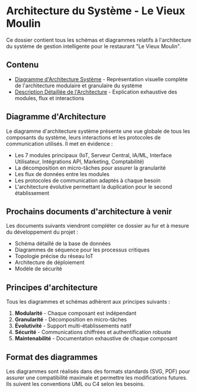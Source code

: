 # Architecture du Système - Le Vieux Moulin

Ce dossier contient tous les schémas et diagrammes relatifs à l'architecture du système de gestion intelligente pour le restaurant "Le Vieux Moulin".

## Contenu

- [Diagramme d'Architecture Système](./system_architecture.svg) - Représentation visuelle complète de l'architecture modulaire et granulaire du système
- [Description Détaillée de l'Architecture](./architecture_description.md) - Explication exhaustive des modules, flux et interactions

## Diagramme d'Architecture

Le diagramme d'architecture système présente une vue globale de tous les composants du système, leurs interactions et les protocoles de communication utilisés. Il met en évidence :

- Les 7 modules principaux (IoT, Serveur Central, IA/ML, Interface Utilisateur, Intégrations API, Marketing, Comptabilité)
- La décomposition en micro-tâches pour assurer la granularité
- Les flux de données entre les modules
- Les protocoles de communication adaptés à chaque besoin
- L'architecture évolutive permettant la duplication pour le second établissement

## Prochains documents d'architecture à venir

Les documents suivants viendront compléter ce dossier au fur et à mesure du développement du projet :

- Schéma détaillé de la base de données
- Diagrammes de séquence pour les processus critiques
- Topologie précise du réseau IoT
- Architecture de déploiement
- Modèle de sécurité

## Principes d'architecture

Tous les diagrammes et schémas adhèrent aux principes suivants :

1. **Modularité** - Chaque composant est indépendant
2. **Granularité** - Décomposition en micro-tâches
3. **Évolutivité** - Support multi-établissements natif
4. **Sécurité** - Communications chiffrées et authentification robuste
5. **Maintenabilité** - Documentation exhaustive de chaque composant

## Format des diagrammes

Les diagrammes sont réalisés dans des formats standards (SVG, PDF) pour assurer une compatibilité maximale et permettre les modifications futures. Ils suivent les conventions UML ou C4 selon les besoins.